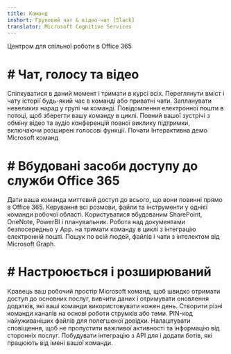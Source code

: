 ```yaml
---
title: Команд
inshort: Груповий чат & відео-чат [Slack]
translator: Microsoft Cognitive Services
---
```



Центром для спільної роботи в Office 365 

# # Чат, голосу та відео
Спілкуватися в даний момент і тримати в курсі всіх. Переглянути вміст і чату історії будь-який час в команді або приватні чати. Запланувати невеликих нарад у групі чи команді. Повідомлення електронної пошти в потоці, щоб зберегти вашу команду в циклі. Повний вашої зустрічі з обміну відео та аудіо конференцій повної виклику підтримки, включаючи розширені голосові функції. 
Почати Інтерактивна демо Microsoft команд 

# # Вбудовані засоби доступу до служби Office 365
Дати ваша команда миттєвий доступ до всього, що вони повинні прямо в Office 365. Керування всі розмови, файли та інструменти у однієї команди робочої області. Користуватися вбудованим SharePoint, OneNote, PowerBI і планувальник. Робота над документами безпосередньо у App. на тримати команду в циклі з інтеграцію електронній пошті. Пошук по всій людей, файлів і чати з інтелектом від Microsoft Graph. 

# # Настроюється і розширюваний
Кравець ваш робочий простір Microsoft команд, щоб швидко отримати доступ до основних послуг, вивчити даних і отримувати оновлення додатків, які ваші команди використовувати кожен день. Створити різні команди каналів на основі роботи струмків або теми. PIN-код найуживаніших файлів для полегшеної довідки. Налаштувати сповіщення, щоб не пропустити важливої активності та інформацію від сторонніх послуг. Побудувати інтеграцію з API для і додати ботів, які працюють від імені вашої команди. 






